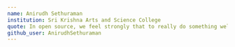 ```yaml
---
name: Anirudh Sethuraman
institution: Sri Krishna Arts and Science College
quote: In open source, we feel strongly that to really do something well, you have to get a lot of people involved.
github_user: AnirudhSethuraman
---
```



